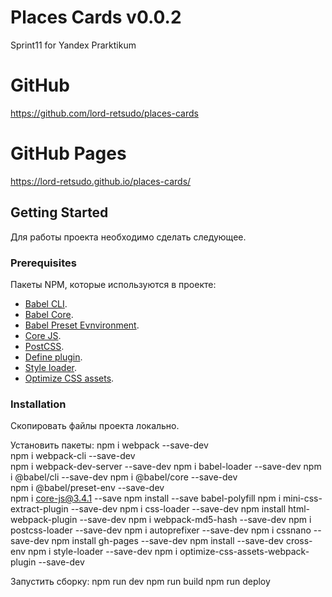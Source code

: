 # Places Cards  v0.0.2
Sprint11 for Yandex Prarktikum

# GitHub
<https://github.com/lord-retsudo/places-cards>

# GitHub Pages
<https://lord-retsudo.github.io/places-cards/>

## Getting Started

Для работы проекта необходимо сделать следующее.

### Prerequisites

Пакеты NPM, которые используются в проекте:
- [Babel CLI](https://babeljs.io/docs/en/babel-cli#docsNav).
- [Babel Core](https://babeljs.io/docs/en/babel-core).
- [Babel Preset Evnvironment](https://babeljs.io/docs/en/babel-preset-env#docsNav).
- [Сore JS](https://github.com/zloirock/core-js#readme).
- [PostCSS](https://postcss.org/).
- [Define plugin](https://webpack.js.org/plugins/define-plugin/).
- [Style loader](https://github.com/webpack-contrib/style-loader).
- [Optimize CSS assets](https://www.npmjs.com/package/optimize-css-assets-webpack-plugin).

### Installation 

Скопировать файлы проекта локально. 

Установить пакеты:
	npm i webpack --save-dev	
        npm i webpack-cli --save-dev	
	npm i webpack-dev-server --save-dev
	npm i babel-loader --save-dev
	npm i @babel/cli --save-dev	
	npm i @babel/core --save-dev	
	npm i @babel/preset-env --save-dev	
	npm i core-js@3.4.1 --save 
        npm install --save babel-polyfill
        npm i mini-css-extract-plugin --save-dev
	npm i css-loader --save-dev
	npm install html-webpack-plugin --save-dev
	npm i webpack-md5-hash --save-dev
	npm i postcss-loader --save-dev
	npm i autoprefixer --save-dev
	npm i cssnano --save-dev
	npm install gh-pages --save-dev
	npm install --save-dev cross-env
	npm i style-loader --save-dev 
	npm i optimize-css-assets-webpack-plugin --save-dev 

Запустить сборку:
	npm run dev	
	npm run build
        npm run deploy

